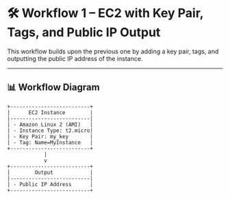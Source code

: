 # 🛠️ Workflow 1 – EC2 with Key Pair, Tags, and Public IP Output

This workflow builds upon the previous one by adding a key pair, tags, and outputting the public IP address of the instance.

---

## 📊 Workflow Diagram

```text
+--------------------------+
|      EC2 Instance        |
|--------------------------|
| - Amazon Linux 2 (AMI)   |
| - Instance Type: t2.micro|
| - Key Pair: my_key       |
| - Tag: Name=MyInstance   |
+--------------------------+
            |
            v
+--------------------------+
|        Output            |
|--------------------------|
| - Public IP Address      |
+--------------------------+

